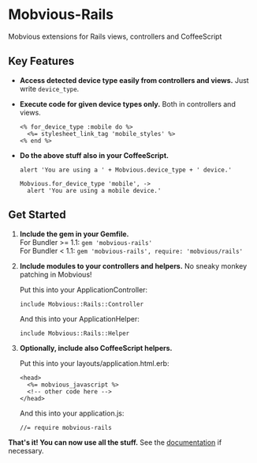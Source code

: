 # Mobvious-Rails

Mobvious extensions for Rails views, controllers and CoffeeScript

## Key Features

*   **Access detected device type easily from controllers and views.** Just write `device_type`.

*   **Execute code for given device types only.** Both in controllers and views.

        <% for_device_type :mobile do %>
          <%= stylesheet_link_tag 'mobile_styles' %>
        <% end %>

*   **Do the above stuff also in your CoffeeScript.**

        alert 'You are using a ' + Mobvious.device_type + ' device.'
        
        Mobvious.for_device_type 'mobile', ->
          alert 'You are using a mobile device.'

## Get Started

1.  **Include the gem in your Gemfile.**  
    For Bundler >= 1.1: `gem 'mobvious-rails'`  
    For Bundler < 1.1: `gem 'mobvious-rails', require: 'mobvious/rails'`

2.  **Include modules to your controllers and helpers.** No sneaky monkey patching in Mobvious!
    
    Put this into your ApplicationController:

        include Mobvious::Rails::Controller
        
    And this into your ApplicationHelper:
    
        include Mobvious::Rails::Helper
        
3.  **Optionally, include also CoffeeScript helpers.**

    Put this into your layouts/application.html.erb:
     
        <head>
          <%= mobvious_javascript %>
          <!-- other code here -->
        </head>
         
    And this into your application.js:
    
        //= require mobvious-rails

**That's it! You can now use all the stuff.** See the
[documentation](http://rdoc.info/github/jistr/mobvious-rails/frames) if necessary.